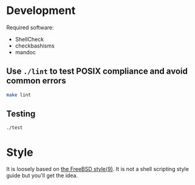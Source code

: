 # Development

Required software:

 - ShellCheck
 - checkbashisms
 - mandoc

## Use `./lint` to test POSIX compliance and avoid common errors

```sh
make lint
```

## Testing

```sh
./test
```

# Style

It is loosely based on [the FreeBSD style(9)][style9]. It is not a shell
scripting style guide but you'll get the idea.

[style9]: https://www.freebsd.org/cgi/man.cgi?query=style&sektion=9
